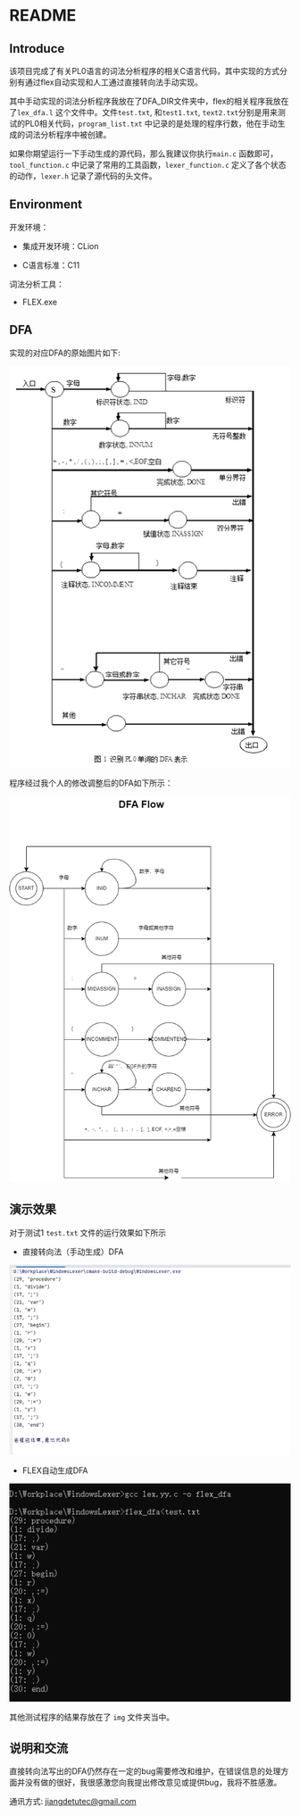 # README

## Introduce

该项目完成了有关PL0语言的词法分析程序的相关C语言代码，其中实现的方式分别有通过flex自动实现和人工通过直接转向法手动实现。

其中手动实现的词法分析程序我放在了DFA_DIR文件夹中，flex的相关程序我放在了`lex_dfa.l` 这个文件中。文件`test.txt`, 和`test1.txt`, `text2.txt`分别是用来测试的PL0相关代码，`program_list.txt` 中记录的是处理的程序行数，他在手动生成的词法分析程序中被创建。

如果你期望运行一下手动生成的源代码，那么我建议你执行`main.c` 函数即可，`tool_function.c` 中记录了常用的工具函数，`lexer_function.c` 定义了各个状态的动作，`lexer.h` 记录了源代码的头文件。

## Environment

开发环境：

- 集成开发环境：CLion

- C语言标准：C11

词法分析工具：

- FLEX.exe

## DFA

实现的对应DFA的原始图片如下:

![dfa_flow_origin](https://github.com/Tjdtec/Tjdtec/blob/main/ImageOnComputer/dfa_flow_origin.png)

程序经过我个人的修改调整后的DFA如下所示：

![dfa_flow](https://github.com/Tjdtec/Tjdtec/blob/main/ImageOnComputer/dfa_flow.png)

## 演示效果

对于测试1 `test.txt` 文件的运行效果如下所示

- 直接转向法（手动生成）DFA

![test1.1](https://github.com/Tjdtec/Tjdtec/blob/main/ImageOnComputer/test1.1.png)

- FLEX自动生成DFA

![test1.2](https://github.com/Tjdtec/Tjdtec/blob/main/ImageOnComputer/test1.2.png)

其他测试程序的结果存放在了 `img` 文件夹当中。

## 说明和交流

直接转向法写出的DFA仍然存在一定的bug需要修改和维护，在错误信息的处理方面并没有做的很好，我很感激您向我提出修改意见或提供bug，我将不胜感激。

通讯方式: jiangdetutec@gmail.com
